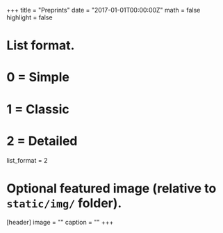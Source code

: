 +++
title = "Preprints"
date = "2017-01-01T00:00:00Z"
math = false
highlight = false

# List format.
#   0 = Simple
#   1 = Classic
#   2 = Detailed
list_format = 2

# Optional featured image (relative to `static/img/` folder).
[header]
image = ""
caption = ""
+++
